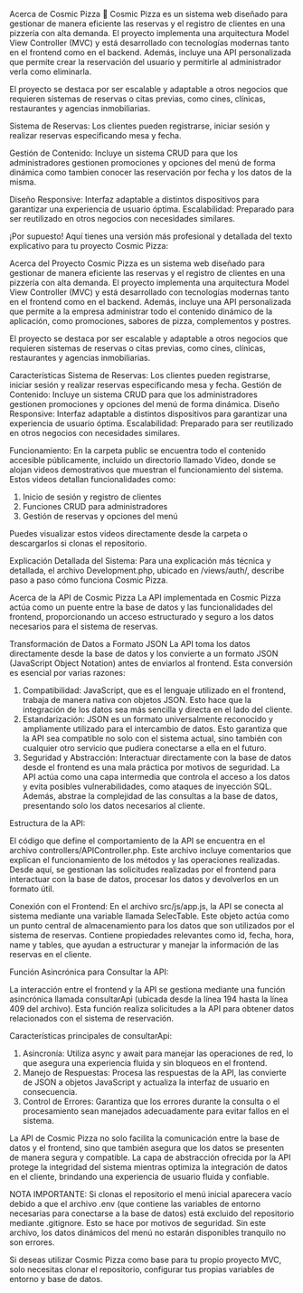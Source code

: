 Acerca de Cosmic Pizza 🍕
Cosmic Pizza es un sistema web diseñado para gestionar de manera eficiente las reservas y el registro de clientes en una pizzería con alta demanda. El proyecto implementa una arquitectura Model View Controller (MVC) y está desarrollado con tecnologías modernas tanto en el frontend como en el backend. Además, incluye una API personalizada que permite crear la reservación del usuario y permitirle al administrador verla como eliminarla.

El proyecto se destaca por ser escalable y adaptable a otros negocios que requieren sistemas de reservas o citas previas, como cines, clínicas, restaurantes y agencias inmobiliarias.

Sistema de Reservas: 
Los clientes pueden registrarse, iniciar sesión y realizar reservas especificando mesa y fecha.

Gestión de Contenido: 
Incluye un sistema CRUD para que los administradores gestionen promociones y opciones del menú de forma dinámica como tambien conocer las reservación por fecha y los datos de la misma.

Diseño Responsive:
Interfaz adaptable a distintos dispositivos para garantizar una experiencia de usuario óptima.
Escalabilidad: Preparado para ser reutilizado en otros negocios con necesidades similares.


¡Por supuesto! Aquí tienes una versión más profesional y detallada del texto explicativo para tu proyecto Cosmic Pizza:

Acerca del Proyecto
Cosmic Pizza es un sistema web diseñado para gestionar de manera eficiente las reservas y el registro de clientes en una pizzería con alta demanda. El proyecto implementa una arquitectura Model View Controller (MVC) y está desarrollado con tecnologías modernas tanto en el frontend como en el backend. Además, incluye una API personalizada que permite a la empresa administrar todo el contenido dinámico de la aplicación, como promociones, sabores de pizza, complementos y postres.

El proyecto se destaca por ser escalable y adaptable a otros negocios que requieren sistemas de reservas o citas previas, como cines, clínicas, restaurantes y agencias inmobiliarias.

Características
Sistema de Reservas: Los clientes pueden registrarse, iniciar sesión y realizar reservas especificando mesa y fecha.
Gestión de Contenido: Incluye un sistema CRUD para que los administradores gestionen promociones y opciones del menú de forma dinámica.
Diseño Responsive: Interfaz adaptable a distintos dispositivos para garantizar una experiencia de usuario óptima.
Escalabilidad: Preparado para ser reutilizado en otros negocios con necesidades similares.

Funcionamiento:
En la carpeta public se encuentra todo el contenido accesible públicamente, incluido un directorio llamado Video, donde se alojan videos demostrativos que muestran el funcionamiento del sistema. Estos videos detallan funcionalidades como:

  1. Inicio de sesión y registro de clientes
  2. Funciones CRUD para administradores
  3. Gestión de reservas y opciones del menú
     
Puedes visualizar estos videos directamente desde la carpeta o descargarlos si clonas el repositorio.

Explicación Detallada del Sistema:
Para una explicación más técnica y detallada, el archivo Development.php, ubicado en /views/auth/, describe paso a paso cómo funciona Cosmic Pizza. 

Acerca de la API de Cosmic Pizza
La API implementada en Cosmic Pizza actúa como un puente entre la base de datos y las funcionalidades del frontend, proporcionando un acceso estructurado y seguro a los datos necesarios para el sistema de reservas.

Transformación de Datos a Formato JSON
La API toma los datos directamente desde la base de datos y los convierte a un formato JSON (JavaScript Object Notation) antes de enviarlos al frontend. Esta conversión es esencial por varias razones:

  1. Compatibilidad: JavaScript, que es el lenguaje utilizado en el frontend, trabaja de manera nativa con objetos JSON. Esto hace que la integración de los datos sea más sencilla y directa en el lado del cliente.
  2. Estandarización: JSON es un formato universalmente reconocido y ampliamente utilizado para el intercambio de datos. Esto garantiza que la API sea compatible no solo con el sistema actual, sino también con cualquier otro servicio que pudiera conectarse a ella en el futuro.
  3. Seguridad y Abstracción: Interactuar directamente con la base de datos desde el frontend es una mala práctica por motivos de seguridad. La API actúa como una capa intermedia que controla el acceso a los datos y evita posibles vulnerabilidades, como ataques de inyección SQL. Además, abstrae la complejidad de las consultas a la base de datos, presentando solo los datos necesarios al cliente.

Estructura de la API: 

El código que define el comportamiento de la API se encuentra en el archivo controllers/APIController.php. Este archivo incluye comentarios que explican el funcionamiento de los métodos y las operaciones realizadas. Desde aquí, se gestionan las solicitudes realizadas por el frontend para interactuar con la base de datos, procesar los datos y devolverlos en un formato útil.

Conexión con el Frontend: 
En el archivo src/js/app.js, la API se conecta al sistema mediante una variable llamada SelecTable. Este objeto actúa como un punto central de almacenamiento para los datos que son utilizados por el sistema de reservas. Contiene propiedades relevantes como id, fecha, hora, name y tables, que ayudan a estructurar y manejar la información de las reservas en el cliente.

Función Asincrónica para Consultar la API:

La interacción entre el frontend y la API se gestiona mediante una función asincrónica llamada consultarApi (ubicada desde la línea 194 hasta la línea 409 del archivo). Esta función realiza solicitudes a la API para obtener datos relacionados con el sistema de reservación.

Características principales de consultarApi:

  1. Asincronía: Utiliza async y await para manejar las operaciones de red, lo que asegura una experiencia fluida y sin bloqueos en el frontend.
  2. Manejo de Respuestas: Procesa las respuestas de la API, las convierte de JSON a objetos JavaScript y actualiza la interfaz de usuario en consecuencia.
  3. Control de Errores: Garantiza que los errores durante la consulta o el procesamiento sean manejados adecuadamente para evitar fallos en el sistema.

La API de Cosmic Pizza no solo facilita la comunicación entre la base de datos y el frontend, sino que también asegura que los datos se presenten de manera segura y compatible. La capa de abstracción ofrecida por la API protege la integridad del sistema mientras optimiza la integración de datos en el cliente, brindando una experiencia de usuario fluida y confiable.

NOTA IMPORTANTE:
Si clonas el repositorio el menú inicial aparecera vacío debido a que el archivo .env (que contiene las variables de entorno necesarias para conectarse a la base de datos) está excluido del repositorio mediante .gitignore. Esto se hace por motivos de seguridad. Sin este archivo, los datos dinámicos del menú no estarán disponibles tranquilo no son errores.

Si deseas utilizar Cosmic Pizza como base para tu propio proyecto MVC, solo necesitas clonar el repositorio, configurar tus propias variables de entorno y base de datos.
